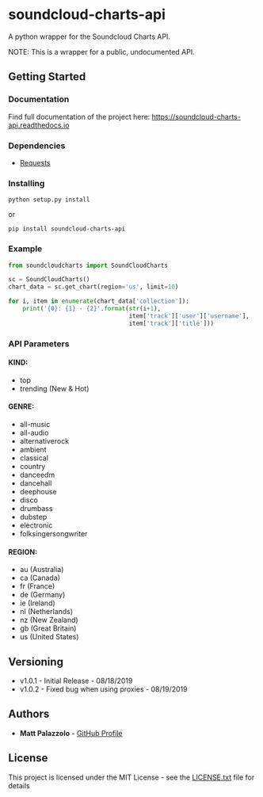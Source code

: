 # soundcloud-charts-api

A python wrapper for the Soundcloud Charts API. 

NOTE: This is a wrapper for a public, undocumented API.

## Getting Started

### Documentation
Find full documentation of the project here:
https://soundcloud-charts-api.readthedocs.io

### Dependencies

- [Requests](https://github.com/requests/requests) 


### Installing

```
python setup.py install
```

or

```
pip install soundcloud-charts-api
```

### Example

```python
from soundcloudcharts import SoundCloudCharts

sc = SoundCloudCharts()
chart_data = sc.get_chart(region='us', limit=10)

for i, item in enumerate(chart_data['collection']):
    print('{0}: {1} - {2}'.format(str(i+1), 
                                  item['track']['user']['username'], 
                                  item['track']['title']))
```

### API Parameters
#### KIND:
- top
- trending (New & Hot)

#### GENRE:
- all-music
- all-audio
- alternativerock
- ambient
- classical
- country
- danceedm
- dancehall
- deephouse
- disco
- drumbass
- dubstep
- electronic
- folksingersongwriter

#### REGION:
- au (Australia)
- ca (Canada)
- fr (France)
- de (Germany)
- ie (Ireland)
- nl (Netherlands)
- nz (New Zealand)
- gb (Great Britain)
- us (United States)


## Versioning

- v1.0.1 - Initial Release - 08/18/2019
- v1.0.2 - Fixed bug when using proxies - 08/19/2019

## Authors

* **Matt Palazzolo** - [GitHub Profile](https://github.com/mpalazzolo)

## License

This project is licensed under the MIT License - see the [LICENSE.txt](LICENSE.txt) file for details


